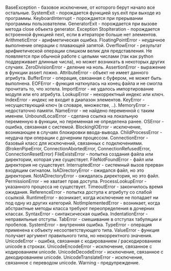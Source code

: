 BaseException - базовое исключение, от которого берут начало все остальные.
SystemExit - порождается функцией sys.exit при выходе из программы.
KeyboardInterrupt - порождается при прерывании программы пользователем.
GeneratorExit - порождается при вызове метода close объекта generator.
Exception 
StopIteration - порождается встроенной функцией next, если в итераторе больше нет элементов.
ArithmeticError - арифметическая ошибка.
FloatingPointError - неудачное выполнение операции с плавающей запятой.
OverflowError - результат арифметической операции слишком велик для представления. Не появляется при обычной работе с целыми числами (так как python поддерживает длинные числа), но может возникать в некоторых других случаях.
ZeroDivisionError - деление на ноль.
AssertionError - выражение в функции assert ложно.
AttributeError - объект не имеет данного атрибута.
BufferError - операция, связанная с буфером, не может быть выполнена.
EOFError - функция наткнулась на конец файла и не смогла прочитать то, что хотела.
ImportError - не удалось импортирование модуля или его атрибута.
LookupError - некорректный индекс или ключ.
IndexError - индекс не входит в диапазон элементов.
KeyError - несуществующий ключ (в словаре, множестве, ..).
MemoryError - недостаточно памяти.
NameError - не найдено переменной с таким именем.
UnboundLocalError - сделана ссылка на локальную переменную в функции, но переменная не определена ранее.
OSError - ошибка, связанная с системой.
BlockingIOError - исключение, возникающее в случаях блокировки ввода-вывода.
ChildProcessError - неудача при операции с дочерним процессом.
ConnectionError - базовый класс для исключений, связанных с подключениями. (BrokenPipeError, ConnectionAbortedError, ConnectionRefusedError, ConnectionResetError)
FileExistsError - попытка создания файла или директории, которая уже существует.
FileNotFoundError - файл или директория не существует.
InterruptedError - системный вызов прерван входящим сигналом.
IsADirectoryError - ожидался файл, но это директория.
NotADirectoryError - ожидалась директория, но это файл.
PermissionError - не хватает прав доступа.
ProcessLookupError - указанного процесса не существует.
TimeoutError - закончилось время ожидания.
ReferenceError - попытка доступа к атрибуту со слабой ссылкой.
RuntimeError - возникает, когда исключение не попадает ни под одну из других категорий.
NotImplementedError - возникает, когда абстрактные методы класса требуют переопределения в дочерних классах.
SyntaxError - синтаксическая ошибка.
IndentationError - неправильные отступы.
TabError - смешивание в отступах табуляции и пробелов.
SystemError - внутренняя ошибка.
TypeError - операция применена к объекту несоответствующего типа.
ValueError - функция получает аргумент правильного типа, но некорректного значения.
UnicodeError - ошибка, связанная с кодированием / раскодированием unicode в строках.
UnicodeEncodeError - исключение, связанное с кодированием unicode.
UnicodeDecodeError - исключение, связанное с декодированием unicode.
UnicodeTranslateError - исключение, связанное с переводом unicode.
Warning - предупреждение.
